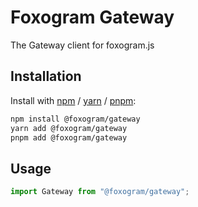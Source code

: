 # Foxogram Gateway

The Gateway client for foxogram.js

## Installation

Install with [npm](https://www.npmjs.com/) / [yarn](https://yarnpkg.com) / [pnpm](https://pnpm.js.org/):

```sh
npm install @foxogram/gateway
yarn add @foxogram/gateway
pnpm add @foxogram/gateway
```

## Usage

```ts
import Gateway from "@foxogram/gateway";
```
